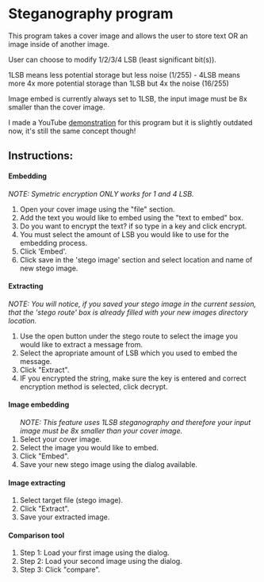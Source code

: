 <h1><b>Steganography program</b></h1>
<p>This program takes a cover image and allows the user to store text OR an image inside of another image.</p>
<p>User can choose to modify 1/2/3/4 LSB (least significant bit(s)).<p> 
<p>1LSB means less potential storage but less noise (1/255) - 4LSB means more 4x more potential storage than 1LSB but 4x the noise (16/255)<p>
<p>Image embed is currently always set to 1LSB, the input image must be 8x smaller than the cover image.</p>
<p>I made a YouTube <a href="https://youtu.be/Bgl_wmb9dU0">demonstration</a> for this program but it is slightly outdated now, it's still the same concept though!</p>

<h2>Instructions:</h2>

<h4>Embedding</h4>
<p><i>NOTE: Symetric encryption ONLY works for 1 and 4 LSB.</i></p>
<ol>
<li>Open your cover image using the &quot;file&quot; section.</li>

<li>Add the text you would like to embed using the &quot;text to embed&quot; box.</li>

<li>Do you want to encrypt the text? if so type in a key and click encrypt.</li>

<li>You must select the amount of LSB you would like to use for the embedding process.</li>

<li>Click 'Embed'.</li>

<li>Click save in the 'stego image' section and select location and name of new stego image.</li>
</ol>
<h4>Extracting</h4>

<p><i> NOTE: You will notice, if you saved your stego image in the current session, that the 'stego route' box is already filled with your new images directory location.</i></p>
<ol>
<li>Use the open button under the stego route to select the image you would like to extract a message from.</li>

<li>Select the apropriate amount of LSB which you used to embed the message.</li>

<li>Click &quot;Extract&quot;.</li>

<li>IF you encrypted the string, make sure the key is entered and correct encryption method is selected, click decrypt.</li>
</ol>
<h4>Image embedding</h4>
<ol>
<i> NOTE: This feature uses 1LSB steganography and therefore your input image must be 8x smaller than your cover image.</i>

<li>Select your cover image.</li>

<li>Select the image you would like to embed.</li>

<li>Click &quot;Embed&quot;.</li>

<li>Save your new stego image using the dialog available.</li>
</ol>
<h4>Image extracting</h4>
<ol>
<li>Select target file (stego image).</li>

<li>Click &quot;Extract&quot;.</li>

<li>Save your extracted image.</li>
</ol>
<h4>Comparison tool</h4>
<ol>
<li> Step 1: Load your first image using the dialog.</li>

<li>Step 2: Load your second image using the dialog.</li>

<li>Step 3: Click &quot;compare&quot;.</li>
</ol>
